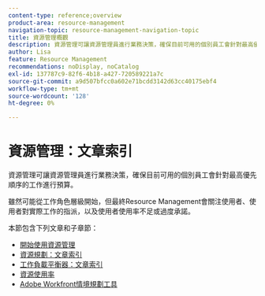 ```yaml
---
content-type: reference;overview
product-area: resource-management
navigation-topic: resource-management-navigation-topic
title: 資源管理概觀
description: 資源管理可讓資源管理員進行業務決策，確保目前可用的個別員工會針對最高優先順序的工作進行預算。 雖然資源管理可能從工作角色層級開始，但最終仍會關注使用者及其使用率過低或過度承諾的問題。
author: Lisa
feature: Resource Management
recommendations: noDisplay, noCatalog
exl-id: 137787c9-82f6-4b18-a427-720589221a7c
source-git-commit: a9d507bfcc0a602e71bcdd3142d63cc40175ebf4
workflow-type: tm+mt
source-wordcount: '128'
ht-degree: 0%

---
```


# 資源管理：文章索引

<!--Audited: 01/2024-->

資源管理可讓資源管理員進行業務決策，確保目前可用的個別員工會針對最高優先順序的工作進行預算。

雖然可能從工作角色層級開始，但最終Resource Management會關注使用者、使用者對實際工作的指派，以及使用者使用率不足或過度承諾。

本節包含下列文章和子章節：

* [開始使用資源管理](../../resource-mgmt/resource-mgmt-overview/get-started-resource-management.md)
* [資源規劃：文章索引](/help/quicksilver/resource-mgmt/resource-planning/resource-planning-overview.md)
* [工作負載平衡器：文章索引](/help/quicksilver/resource-mgmt/workload-balancer/workload-balancer.md)
* [資源使用率](/help/quicksilver/resource-mgmt/resource-utilization/resource-utilization.md)
* [Adobe Workfront情境規劃工具](/help/quicksilver/scenario-planner/scenario-planning.md)




